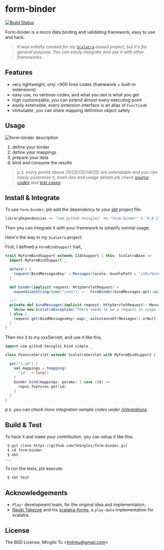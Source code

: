 form-binder
===========
[![Build Status](https://travis-ci.org/tminglei/form-binder.svg?branch=master)](https://travis-ci.org/tminglei/form-binder)


Form-binder is a micro data binding and validating framework, easy to use and hack.

> _It was initially created for my [`Scalatra`](https://github.com/scalatra/scalatra)-based project, but it's for general purpose. You can easily integrate and use it with other frameworks._


Features
-------------
- very lightweight, only ~900 lines codes (framework + built-in extensions)
- easy use, no verbose codes, and what you see is what you get
- high customizable, you can extend almost every executing point
- easily extensible, every extension interface is an alias of `FunctionN`
- immutable, you can share mapping definition object safely


Usage
-------------
![form-binder description](https://github.com/tminglei/form-binder/raw/master/form-binder-desc.png)

1. define your binder
2. define your mappings
3. prepare your data
4. bind and consume the results

> _p.s. every points above (1)/(2)/(3)/(4)/(5) are extendable and you can easily customize it, more dev and usage details pls check [source codes](https://github.com/tminglei/form-binder/tree/master/src/main/scala/com/github/tminglei/bind) and [test cases](https://github.com/tminglei/form-binder/tree/master/src/test/scala/com/github/tminglei/bind)._


Install & Integrate
--------------------
To use `form-binder`, pls add the dependency to your [sbt](http://www.scala-sbt.org/ "slick-sbt") project file:
```scala
libraryDependencies += "com.github.tminglei" %% "form-binder" % "0.8.1"
```

Then you can integrate it with your framework to simplify normal usage. 

Here's the way in my `Scalatra` project:

First, I defined a `FormBindSupport` trait,
```scala
trait MyFormBindSupport extends I18nSupport { this: ScalatraBase =>
  import MyFormBindSupport._

  before() {
    request(BindMessagesKey) = Messages(locale, bundlePath = "i18n/bind-messages")
  }

  def binder(implicit request: HttpServletRequest) =
    expandJsonString(Some("json")) >-: FormBinder(bindMessages.get).withErr(errsToJson4s)

  ///
  private def bindMessages(implicit request: HttpServletRequest): Messages = if (request == null) {
    throw new ScalatraException("There needs to be a request in scope to call bindMessages")
  } else {
    request.get(BindMessagesKey).map(_.asInstanceOf[Messages]).orNull
  }
}
```
Then mix it to my xxxServlet, and use it like this,
```scala
import com.github.tminglei.bind.simple._

class FeatureServlet extends ScalatraServlet with MyFormBindSupport {

  get("/:id") {
    val mappings = tmapping(
      "id" -> long()
    )
    binder.bind(mappings, params) { case (id) =>
      repos.features.get(id)
    }
  }
}
```

_p.s. you can check more integration sample codes under  [/integrations](https://github.com/tminglei/form-binder/tree/master/integrations)._


Build & Test
-------------------
To hack it and make your contribution, you can setup it like this:
```bash
 $ git clone https://github.com/tminglei/form-binder.git
 $ cd form-binder
 $ sbt
...
```
To run the tests, pls execute:
```bash
 $ sbt test
```


Acknowledgements
-----------------
- `Play!` development team, for the original idea and implementation;
- [Naoki Takezoe](https://github.com/takezoe) and his [scalatra-forms](https://github.com/takezoe/scalatra-forms), a `play-data` implementation for scalatra.


License
---------
The BSD License, Minglei Tu &lt;tmlneu@gmail.com&gt;
